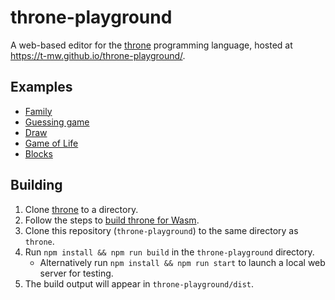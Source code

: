 # throne-playground

A web-based editor for the [throne](https://www.github.com/t-mw/throne) programming language, hosted at https://t-mw.github.io/throne-playground/.

## Examples

- [Family](https://t-mw.github.io/throne-playground/?gist=t-mw/a4af79a60704910e44a5ab15476e082e)
- [Guessing game](https://t-mw.github.io/throne-playground/?gist=t-mw/c8018c20af9dee55a8de76338ff97467)
- [Draw](https://t-mw.github.io/throne-playground/?gist=t-mw/d829ba2ec22538191418674b301f19bd)
- [Game of Life](https://t-mw.github.io/throne-playground/?gist=t-mw/aa714f7f160ac92d346edbc2f0230045)
- [Blocks](https://t-mw.github.io/throne-playground/?gist=t-mw/81320c91f5fd128e397b247d1296700e)

## Building

1. Clone [throne](https://www.github.com/t-mw/throne) to a directory.
1. Follow the steps to [build throne for Wasm](https://github.com/t-mw/throne#build-for-wasm).
1. Clone this repository (`throne-playground`) to the same directory as `throne`.
1. Run `npm install && npm run build` in the `throne-playground` directory.
   - Alternatively run `npm install && npm run start` to launch a local web server for testing.
1. The build output will appear in `throne-playground/dist`.
